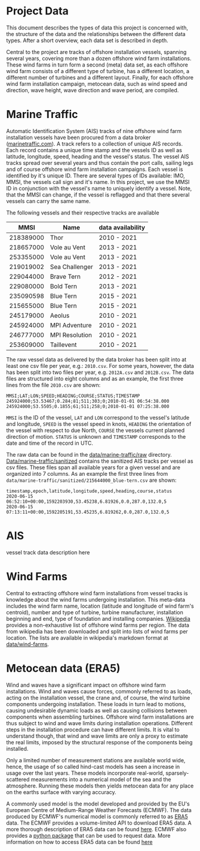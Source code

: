 # Project Data
This document describes the types of data this project is concerned with, the structure of the data and the
relationships between the different data types. After a short overview, each data set is described in depth. 

Central to the project are tracks of offshore installation vessels, spanning several years, covering more than a
dozen offshore wind farm installations. These wind farms in turn form a second (meta) data set, as each offshore
wind farm consists of a different type of turbine, has a different location, a different number of turbines and 
a different layout. Finally, for each offshore wind farm installation campaign, metocean data, such as wind speed
and direction, wave height, wave direction and wave period, are compiled.

# Marine Traffic
Automatic Identification System (AIS) tracks of nine offshore wind farm installation vessels have been procured
from a data broker ([marinetraffic.com](https://marinetraffic.com)). 
A track refers to a collection of unique AIS records. Each record contains a unique time stamp and the vessels 
ID as well as latitude, longitude, speed, heading and the vessel's status. 
The vessel AIS tracks spread over several years and thus contain the port calls, sailing legs and of course 
offshore wind farm installation campaigns. 
Each vessel is identified by it's unique ID. There are several types of IDs available: IMO, MMSI, the vessels 
call sign and it's name. In this project, we use the MMSI ID in conjunction with the vessel's name to uniquely identify a vessel. 
Note, that the MMSI can change, if the  vessel is reflagged and that there several vessels can carry the same name. 

The following vessels and their respective tracks are available

| MMSI      | Name           | data availability |
| --------- | -------------- | ----------------- |
| 218389000 | Thor           | 2010 - 2021       |
| 218657000 | Vole au Vent   | 2013 - 2021       |
| 253355000 | Vole au Vent   | 2013 - 2021       |
| 219019002 | Sea Challenger | 2013 - 2021       |
| 229044000 | Brave Tern     | 2012 - 2021       |
| 229080000 | Bold Tern      | 2013 - 2021       |
| 235090598 | Blue Tern      | 2015 - 2021       |
| 215655000 | Blue Tern      | 2015 - 2021       |
| 245179000 | Aeolus         | 2010 - 2021       |
| 245924000 | MPI Adventure  | 2010 - 2021       |
| 246777000 | MPI Resolution | 2010 - 2021       |
| 253609000 | Taillevent     | 2010 - 2021       |
 
The raw vessel data as delivered by the data broker has been split into at least one csv file per year, 
e.g.: `2010.csv`. For some years, however, the data has been split into two files per year, e.g. `2012A.csv` and `2012B.csv`. 
The data files are structured into eight columns and as an example, the first three lines from the file `2010.csv` are shown:

```
MMSI;LAT;LON;SPEED;HEADING;COURSE;STATUS;TIMESTAMP
245924000;53.53467;0.284;81;511;303;0;2010-01-01 06:54:38.000
245924000;53.5505;0.1855;61;511;258;0;2010-01-01 07:25:38.000
```

`MMSI` is the ID of the vessel, `LAT` and `LON` correspond to the vessel's latitude and longitude, 
`SPEED` is the vessel speed in knots, `HEADING` the orientation of the vessel with respect to due North,
`COURSE` the vessels current planned direction of motion. `STATUS` is unknown and `TIMESTAMP` corresponds to the
date and time of the record in UTC.

The raw data can be found in the [data/marine-traffic/raw](data/marine-traffic/raw) directory.
[Data/marine-traffic/sanitized](data/marine-traffic/sanitized) contains the sanitized AIS tracks per vessel as 
csv files. These files span all available years for a given vessel and are organized into 7 columns. As an 
example the first three lines from `data/marine-traffic/sanitized/215644000_blue-tern.csv` are shown:

```
timestamp,epoch,latitude,longitude,speed,heading,course,status
2020-06-15 06:52:10+00:00,1592203930,53.45238,6.81926,0.0,287.0,132.0,5
2020-06-15 07:13:11+00:00,1592205191,53.45235,6.819262,0.0,287.0,132.0,5
```

# AIS

vessel track data description here


# Wind Farms

Central to extracting offshore wind farm installations from vessel tracks is knowledge about the wind farms undergoing
installation. This meta-data includes the wind farm name, location (latitude and longitude of wind farm's centroid),
number and type of turbine, turbine manufacturer, installation beginning and end, type of foundation and installing 
companies. [Wikipedia](https://de.wikipedia.org/wiki/Liste_der_Offshore-Windparks) provides a non-exhaustive list of 
offshore wind farms per region. The data from wikipedia has been downloaded and split into lists of wind farms
per location. The lists are available in wikipedia's markdown format at [data/wind-farms](data/wind-farms).

# Metocean data (ERA5)

Wind and waves have a significant impact on offshore wind farm installations. Wind and waves cause forces, commonly
referred to as loads, acting on the installation vessel, the crane and, of course, the wind turbine components 
undergoing installation. These loads in turn lead to motions, causing undesirable dynamic loads as well as causing
collisions between components when assembling turbines. Offshore wind farm installations are thus subject to 
wind and wave limits during installation operations. Different steps in the installation procedure can have
different limits. It is vital to understand though, that wind and wave limits are only a proxy to estimate the real 
limits, imposed by the structural response of the components being installed. 

Only a limited number of measurement stations are available world wide, hence, the usage of so called hind-cast models
has seen a increase in usage over the last years. These models incorporate real-world, sparsely-scattered measurements
into a numerical model of the sea and the atmosphere. Running these models then yields metocean data for any place 
on the earths surface with varying accuracy. 

A commonly used model is the model developed and provided by the EU's European Centre of Medium-Range Weather Forecasts
(ECMWF). The data produced by ECMWF's numerical model is commonly referred to as
[ERA5](https://www.ecmwf.int/en/forecasts/datasets/reanalysis-datasets/era5) data. The ECMWF provides a volume-limited
API to download ERA5 data. A more thorough description of ERA5 data can be found 
[here](https://confluence.ecmwf.int/display/CKB/The+family+of+ERA5+datasets). ECMWF also provides a 
[python package](https://cds.climate.copernicus.eu/api-how-to) that can be used to request data. 
More information on how to access ERA5 data can be found [here](https://confluence.ecmwf.int/display/CKB/How+to+download+ERA5)


